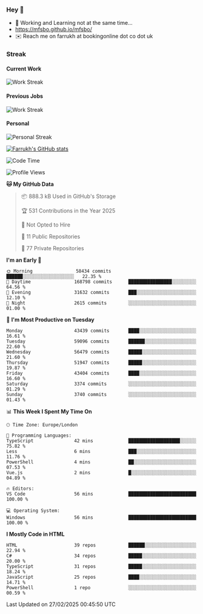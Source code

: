 ### Hey 👋

- 🏃 Working and Learning not at the same time...
- https://mfsbo.github.io/mfsbo/
- ✉️ Reach me on farrukh at bookingonline dot co dot uk

### Streak
#### Current Work
![Work Streak](https://streak-stats.demolab.com/?user=mfsbo)
#### Previous Jobs
![Work Streak](https://streak-stats.demolab.com/?user=farrukhcw)
#### Personal
![Personal Streak](https://streak-stats.demolab.com/?user=farrukhsubhani)

[![Farrukh's GitHub stats](https://github-readme-stats.vercel.app/api?username=mfsbo&hide=stars&count_private=true)](https://github.com/mfsbo/)

<!--START_SECTION:waka-->
![Code Time](http://img.shields.io/badge/Code%20Time-905%20hrs%2048%20mins-blue)

![Profile Views](http://img.shields.io/badge/Profile%20Views-0-blue)

**🐱 My GitHub Data** 

> 📦 888.3 kB Used in GitHub's Storage 
 > 
> 🏆 531 Contributions in the Year 2025
 > 
> 🚫 Not Opted to Hire
 > 
> 📜 11 Public Repositories 
 > 
> 🔑 77 Private Repositories 
 > 
**I'm an Early 🐤** 

```text
🌞 Morning                58434 commits       ██████░░░░░░░░░░░░░░░░░░░   22.35 % 
🌆 Daytime                168798 commits      ████████████████░░░░░░░░░   64.56 % 
🌃 Evening                31632 commits       ███░░░░░░░░░░░░░░░░░░░░░░   12.10 % 
🌙 Night                  2615 commits        ░░░░░░░░░░░░░░░░░░░░░░░░░   01.00 % 
```
📅 **I'm Most Productive on Tuesday** 

```text
Monday                   43439 commits       ████░░░░░░░░░░░░░░░░░░░░░   16.61 % 
Tuesday                  59096 commits       ██████░░░░░░░░░░░░░░░░░░░   22.60 % 
Wednesday                56479 commits       █████░░░░░░░░░░░░░░░░░░░░   21.60 % 
Thursday                 51947 commits       █████░░░░░░░░░░░░░░░░░░░░   19.87 % 
Friday                   43404 commits       ████░░░░░░░░░░░░░░░░░░░░░   16.60 % 
Saturday                 3374 commits        ░░░░░░░░░░░░░░░░░░░░░░░░░   01.29 % 
Sunday                   3740 commits        ░░░░░░░░░░░░░░░░░░░░░░░░░   01.43 % 
```


📊 **This Week I Spent My Time On** 

```text
🕑︎ Time Zone: Europe/London

💬 Programming Languages: 
TypeScript               42 mins             ███████████████████░░░░░░   75.82 % 
Less                     6 mins              ███░░░░░░░░░░░░░░░░░░░░░░   11.76 % 
PowerShell               4 mins              ██░░░░░░░░░░░░░░░░░░░░░░░   07.53 % 
Vue.js                   2 mins              █░░░░░░░░░░░░░░░░░░░░░░░░   04.89 % 

🔥 Editors: 
VS Code                  56 mins             █████████████████████████   100.00 % 

💻 Operating System: 
Windows                  56 mins             █████████████████████████   100.00 % 
```

**I Mostly Code in HTML** 

```text
HTML                     39 repos            ██████░░░░░░░░░░░░░░░░░░░   22.94 % 
C#                       34 repos            █████░░░░░░░░░░░░░░░░░░░░   20.00 % 
TypeScript               31 repos            █████░░░░░░░░░░░░░░░░░░░░   18.24 % 
JavaScript               25 repos            ████░░░░░░░░░░░░░░░░░░░░░   14.71 % 
PowerShell               1 repo              ░░░░░░░░░░░░░░░░░░░░░░░░░   00.59 % 
```




 Last Updated on 27/02/2025 00:45:50 UTC
<!--END_SECTION:waka-->
<!--
**mfsbo/mfsbo** is a ✨ _special_ ✨ repository because its `README.md` (this file) appears on your GitHub profile.

Here are some ideas to get you started:

- 🔭 I’m currently working on ...
- 🌱 I’m currently learning ...
- 👯 I’m looking to collaborate on ...
- 🤔 I’m looking for help with ...
- 💬 Ask me about ...
- 📫 How to reach me: ...
- 😄 Pronouns: ...
- ⚡ Fun fact: ...
-->
